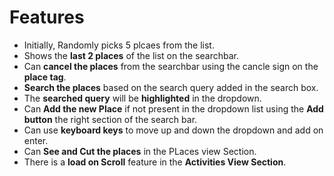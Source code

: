 # Features

- Initially, Randomly picks 5 plcaes from the list.
- Shows the **last 2 places** of the list on the searchbar.
- Can **cancel the places** from the searchbar using the cancle sign on the **place tag**.
- **Search the places** based on the search query added in the search box.
- The **searched query** will be **highlighted** in the dropdown.
- Can **Add the new Place** if not present in the dropdown list using the **Add button** the right section of the search bar.
- Can use **keyboard keys** to move up and down the dropdown and add on enter.
- Can **See and Cut the places** in the PLaces view Section.
- There is a **load on Scroll** feature in the **Activities View Section**.
